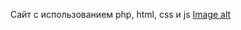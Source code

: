 Сайт с использованием php, html, css и js
[Image alt](https://github.com/P4N4K0N/Site-PHP-HTML-CSS-JS-/raw/image/1/1.png)
